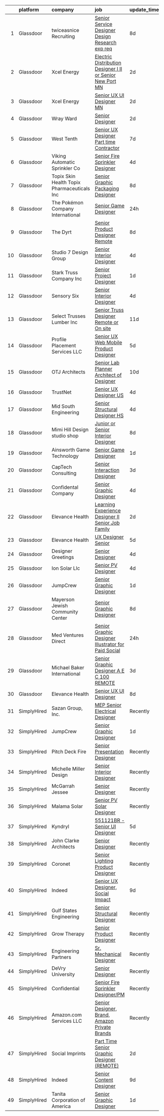

|    | platform    | company                                      | job                                                                                                                                                                                                                                                                                                                                                                                                                                                                                                                                                                                                                                                                                                                                                                                                                                                                                                                                                                                                                                                                                                                                                                                                                                                                                                    | update_time   | location              |
|---:|:------------|:---------------------------------------------|:-------------------------------------------------------------------------------------------------------------------------------------------------------------------------------------------------------------------------------------------------------------------------------------------------------------------------------------------------------------------------------------------------------------------------------------------------------------------------------------------------------------------------------------------------------------------------------------------------------------------------------------------------------------------------------------------------------------------------------------------------------------------------------------------------------------------------------------------------------------------------------------------------------------------------------------------------------------------------------------------------------------------------------------------------------------------------------------------------------------------------------------------------------------------------------------------------------------------------------------------------------------------------------------------------------|:--------------|:----------------------|
|  1 | Glassdoor   | twiceasnice Recruiting                       | [Senior Service Designer  Design Research exp req ](https://www.glassdoor.com/partner/jobListing.htm?pos=130&ao=1110586&s=58&guid=000001820af2bf55afe965964720d52f&src=GD_JOB_AD&t=SR&vt=w&ea=1&cs=1_9f612264&cb=1658041057732&jobListingId=1007993096743&cpc=34670CD602BE5E55&jrtk=3-0-1g85f5g1ckblt801-1g85f5g1ug2po800-f62953fa4d842000--6NYlbfkN0AIiLXtwtv0BDns9BiY4ItblantFozdL6jLmLxNvS8mvpg6Fqe3Yr-xSIwWveCjPvSXHZCClMyabefYk-ZllP3_mUYNcFJNCmRK4ZCYVOBO-qCX7nWRYahLVI2QMN3sxHMQsftuY66r4NJGe6Q6835tiX0Da1emqWt0B3-ISY9tw6IVCvyOqO6SPGgdIUAty_dJxWkMpVSK0_B0RPDbI0iF7IMdKr5VyLKca1Yebfc8NnLvLRZKARYZK7cypeHXBxrvXm_yDyq5QVFeZSJswh50TNwM4zG7Tnrslz12gjQTPZ9qeSiN_RhOg98P1L9-sErC0m8oHkX1Ceyq3xEKppTi0F1oHWRXvzjasEVqSfZ552K62449l_XldtdruebfITrp_arVuBVk28EhW9uC-RPTIm0zX9hPineoQWqbyGqf2gAznx1OTGD-15Iae-wTAfJGlpgT_PZCburdA10S0-pK3nXEwKEzYp0LTVqzmj7YJKd4ljOlxqK8YgY0bkYSaDu7c5Ei_PQgeCkOrknaEeKM6BWmrVsqTrN70Rc-eu83mVtGg-5s_TMA)                                                                                                                                                                                                                                                                                                                                                           | 8d            | New York State        |
|  2 | Glassdoor   | Xcel Energy                                  | [Electric Distribution Designer I  II  or Senior  New Port  MN](https://www.glassdoor.com/partner/jobListing.htm?pos=129&ao=1110586&s=58&guid=000001820af2bf55afe965964720d52f&src=GD_JOB_AD&t=SR&vt=w&cs=1_45c51ff5&cb=1658041057732&jobListingId=1008005982627&cpc=A156626C531925F6&jrtk=3-0-1g85f5g1ckblt801-1g85f5g1ug2po800-cdff510f01c7471f--6NYlbfkN0B-1D-e_ZYujhNkNlYyaLjJ6FcVQ233icvY0YU3o2VnplwYKKdLer6igUsC2PaWrJPMU-KaCTJbfZuAGrcTfZPHBYjC5Em-06XwfLWbcT8SDmcv8RWri9nm26WlkYYXDROL_aqCdi-BeRLZD_2NpRuWfdPUQ4PEhq8AoIT_z2Mn_aGVpk9PeUkjxUUpFvGcuurrct-6gBTx5F9IE3ADUNgSZG-TjpoB-L_9hvbZItdk8h1xJ4OwOamWGWJEiBSXjOjJktR9QhEDKfbDHfudv8_pS88EBNBPE4oaLmvdAtopv17ZkKGcqUZVKZTlYybmgqcpdC9TdTvU-gLKbdIpeyojF3bOJRWT9IDZOjWVGkir3iMD54ZhduASF8--WkbaUbOqb-FsFneK2WJovtgyapHY4FjDMow5U1nppXzqjUtm5P82XJMMjVIP9HhpEWw2DLGv5GC41ixZstd1brQs1DdOMRQC2n3SF79T-0KvQD_CWYs8d57KJwVq0wb07CyBtcLWO4ddwvT97fVPiQ1CuF96OvVt1Y54XnOK1YXHG_1auP44OySWzvN4AMDLbjxdbiSibNbRwJbT582AhjOYjsAJ4LgA5ysQbMpFf5rV6_rQ1Hdwq3l5OoLnHoKX1RYtuO_mRul_rsYb8lbfdcxv7-egcLFIHC7KKejUZGn2gQeZqq7jt7Wf0Pw1p7iMAXLSmfzQEPFaXhYW6A%3D%3D)                                                                                                                                                                                        | 2d            | Newport, MN           |
|  3 | Glassdoor   | Xcel Energy                                  | [Senior UX UI Designer   MN](https://www.glassdoor.com/partner/jobListing.htm?pos=123&ao=1110586&s=58&guid=000001820af2bf55afe965964720d52f&src=GD_JOB_AD&t=SR&vt=w&cs=1_f6949ea8&cb=1658041057731&jobListingId=1008005982649&cpc=18C664983486888D&jrtk=3-0-1g85f5g1ckblt801-1g85f5g1ug2po800-1134de02c7f2b120--6NYlbfkN0B-1D-e_ZYujhNkNlYyaLjJ6FcVQ233icvY0YU3o2VnplwYKKdLer6igUsC2PaWrJPMU-KaCTJbfajSvIW7YrHAZXqmE0ZHvfm-aORtEk3kYImnXYY0PGymR6_lSiS7bMsLoplLGIOngHDvoyjVsvefrvmYbzgFQ6dGAbuA7Zi4QBPNG1XcltQdD69hdBhKhcjU4E0dVmoiA4lrnSG7Rn51JDaQfpy90VaPSgpVQ45p1ZhVL5-LlCLzrvVDmMjq-G4F2sH0jr4AHCMSBBOnsyZjphfDq15gRq9GSzUyBPdNV4DmFStA5IhduHnCeV3vAkArLdNCch3PpZ_BJO28IdKMDvN-_yF3UKKD00T3FeWvnbDGldYD4URNlR2E1c0WQTFG-h2jq_LddKhWZSjO9cRbHfRO_pncvrR2zPSyGoq1u7P-zhbEHQFrwLrnNgw4OJaPkEma5H2X6ZgnwyhAyMEtKN3mSNUJKlUeOj7Taq0OuejaQUYYRHm70ta0JmAfWKATmQoTGyDfwB2xEdtKr1juhu75Fyf6Akn-ZK-G1M5drqP_PSr7moYW-rqg0uRkmRzn9LHcTuiFS22_2ryL7P1Mxi4sH_cIR5qeP77nVCQ_ew%3D%3D)                                                                                                                                                                                                                                                                                                                           | 2d            | Minneapolis, MN       |
|  4 | Glassdoor   | Wray Ward                                    | [Senior Designer](https://www.glassdoor.com/partner/jobListing.htm?pos=122&ao=1110586&s=58&guid=000001820af2bf55afe965964720d52f&src=GD_JOB_AD&t=SR&vt=w&ea=1&cs=1_67153dcd&cb=1658041057731&jobListingId=1008005532295&cpc=22ABB673398E21F3&jrtk=3-0-1g85f5g1ckblt801-1g85f5g1ug2po800-d200e82c741a93e5--6NYlbfkN0BBGG9LMNqL16EzDx9S3nKk4b6IwprgSJginr0DZD_oWwIUlrrUOnxWEv0B2E1rukcBhZYB3PbYs93gdlk6f6VnfWqBaXWoqi8nJJ1OJXwdzyCbEp0k-ptWqpEdiZG8W97q9hJLeSr0zpmTQJzqo5gp1HIFJsbQb26m7FMZySxOKK-9E9hiEL9TcYOySBgZlP1222I13M6Ttw5WhNThteRUXHhm8JGV26kqxEw8laH7-lSo99azLZkfoEoky47s_fYc9wGFMWhSwpcpZqf2fSoSC71e9fDExSUiEVsArbYkxSwOgtY6BRs_SqGO9vDmRbbW-OjnPDAX6McRSmTpTZ4kpEqBdLRNQBd9nO_JIQrHghvpoRJkn9GvlqXBmBorlLFBOWzN-ikZrdbcbNaq6MPJqGTpYg42jSVx6WLaSk3lTwNYUMRY6IWsBbbaeUdvPvcFmzaO1Lgtv_nDh-oSGB_HsIkotJYXdsT-2JEsOvEDGbob6JqJoURUtHR4aj7I0g7sPympXZ26ww%3D%3D)                                                                                                                                                                                                                                                                                                                                                                                                                                 | 2d            | Charlotte, NC         |
|  5 | Glassdoor   | West Tenth                                   | [Senior UX Designer  Part time Contractor ](https://www.glassdoor.com/partner/jobListing.htm?pos=117&ao=1110586&s=58&guid=000001820af2bf55afe965964720d52f&src=GD_JOB_AD&t=SR&vt=w&ea=1&cs=1_a6c48bc6&cb=1658041057731&jobListingId=1007994171980&cpc=25F7D4ABB6558D0F&jrtk=3-0-1g85f5g1ckblt801-1g85f5g1ug2po800-06c5996664b34557--6NYlbfkN0BaGdOOK624JFFhWibxYF5ZHJyu-TQMeOslDTyNeurccZp4QCt3th5gGoNGv6Hi88tg8HjMEtUQgpaF9Yf6QnMzasdUojNdApIZ0sULt1dQnF29vMajjrQL_7YctPSeF61EzqT59_tideUiN3-mXC8WL7WSgWs1vxDq8WZNDcMmF3_sZqlH2hXXRY_6IFlghMQhX_Yb8VDiNUdztTqM9mnaOI7oRorT8fgJySVzNv9iFe29WnILOWgGIyTJM13A0IjJoZzUhALMkgM1SDwJ4ZUhzeEt8exC7IMUk2IhHj3EZERqf1aJaqrjNfjFpR2IfjbOtKHLIEsViKjY6RvIrf-rT_r0MsDBRSLjD6Bn_-TECHkYpTY6VSy4VRVnmzEJWPulqxWnS339WdbBANG1Ue0HvbkU1ioAeA5y0OM6IInXU3HlS5-pLEk65cs3lDGWnA0D2-uZe99_xc1wYVK88m-fe_9QffN3umUb8k8F_zwdA57dqKFW0VDFp0wjPHSPvrLnRk6jCBu9_c1CA7lZa47Y-hX1IOV3CqA%3D)                                                                                                                                                                                                                                                                                                                                                                                     | 7d            | Remote                |
|  6 | Glassdoor   | Viking Automatic Sprinkler Co                | [Senior Fire Sprinkler Designer](https://www.glassdoor.com/partner/jobListing.htm?pos=101&ao=1110586&s=58&guid=000001820af2bf55afe965964720d52f&src=GD_JOB_AD&t=SR&vt=w&ea=1&cs=1_73c9ed9c&cb=1658041057728&jobListingId=1008000368074&cpc=D5D4CAC11044533B&jrtk=3-0-1g85f5g1ckblt801-1g85f5g1ug2po800-812350ff25d50876--6NYlbfkN0ATuzukLZvOA7Cxi5gGVTPK8s05ijijAIGQnHXs5Od0XxWzMwbemhMUNLdY8oVy7CX-VetouhWVf4eWjCGtTV7aAvxnjI3xYbUBopRLMBhBg-l3eEqmFrJsYdsETkOreIwMcwbEfyyrGBLpYy23FgV5WvHBVVMIL1hcMp-Yzcsa2HrAwo01wfNV5JXl_Z_u5ysZ3ovkDevTur90yGx5DrVsYpJ9Rzx9rEUkZu6Gv64btFJ-HS6TupnEeMzCobWm0aILI8JYZdEiKjytMars6ZpxgFyy7LfmpTYLqucwg5f5OqhETP9Ua1hO_2zDOPFNetTbsfIohohKSDH-1PUiU7cRU4ZBT2OL0_T8QszNJjX-RV4yM4ZPG35iBc4rHJhD1QE9_8fhR88jTk3nEvcOJN0tfdm0reFXquLAYGEyQCsoxnZp5ysSJvoGbqZZFRasQ7J5cncI3egjNLbnDWq5cObLQ__p-roafGWq3zjy4tekGS8r0aHznbEE5kNOII7sS-nTpN8tFy2iv7iWYhPjYZV2)                                                                                                                                                                                                                                                                                                                                                                                                              | 4d            | Portland, OR          |
|  7 | Glassdoor   | Topix Skin Health Topix Pharmaceuticals  Inc | [Senior Graphic   Packaging Designer](https://www.glassdoor.com/partner/jobListing.htm?pos=108&ao=1110586&s=58&guid=000001820af2bf55afe965964720d52f&src=GD_JOB_AD&t=SR&vt=w&ea=1&cs=1_bda2423b&cb=1658041057729&jobListingId=1007992858119&cpc=7B914D47B0B0E7B2&jrtk=3-0-1g85f5g1ckblt801-1g85f5g1ug2po800-93a058a578dcf29c--6NYlbfkN0DLxniXb9xd09bch3T7EymxCrgj1jiT2kSu__xrmi42oF6tRRjGLgy9OBwpElHq2Y-Zt8JA3OxYj2dWQWicH5yx9eHWtoaikXJZoPhjrbSGwup-kxrwpuOKkqMx0m3u22v7c1oYPsLVOU1Pon_wwj9jwRVvjbxV4i-AsGZLcr7beeXq-ZhM4HubRBcY7NSlcD37jRq7TyqyhLxolVd3PXttCMZ6fs3hXkMLeVUefGJ8oLOgAn41b12J46R1ViPPu6iuguNT4Wj3rq4VcPDaDDIOzgb2Cq6hiY9Y0LhnbjF5I1slUSHpc3TdfjqtQIfyqldaVmwSb5o0rhaA1_-W5iTeW67bXj74h3GXZ-MrUV8jqAwpcRNqP29TAi4uthYzf_huA1aBBybvUjKB3BzvS973MIs1isOCIQRFx8WMGnDdJD_gYUAmn7Kt7dE3Jo9upB19M-_HUoQBsNvDvxjtnWtIJ05uR634gZIXA3utM3-0r4Y_cAPtSIO9ulfQ4QI51dIpGB3AxV8Ye4bZyRb-TUS4)                                                                                                                                                                                                                                                                                                                                                                                                         | 8d            | Simi Valley, CA       |
|  8 | Glassdoor   | The Pokémon Company International            | [Senior Game Designer](https://www.glassdoor.com/partner/jobListing.htm?pos=116&ao=1110586&s=58&guid=000001820af2bf55afe965964720d52f&src=GD_JOB_AD&t=SR&vt=w&cs=1_2969385c&cb=1658041057730&jobListingId=1008009538876&cpc=7AD1D84939BBEEF3&jrtk=3-0-1g85f5g1ckblt801-1g85f5g1ug2po800-dba235408610368a--6NYlbfkN0CsgUO0V2fSZxJANSxJiftVXeq1wpG4BxYFHzXoW0hPJoGCSwY55pO8f2Q6LE6ghw9tS8FbaH0NVkzaOmuvhSKTkl7b9mZ-AwI1GBKHBmQ0U7qRHYlzsKM_2m79UY1rxs5sd57ptOVZY7spprAPpEBmxeeDqpJttMS8DTwUf_jjeqMOifXGodSaPoZOx_A_w8m-IwrAPvSrYNvg_h-x_NKHOMqkOk0cltE5WWai7ALoQtVHTAOesl4IRTNkfFiUmDPbn-4FhhwajRWMxeOdOlDyRilF7wMOxI-80m-MAlpq1x6h-3Jf-VuJ-eunxEVs3egFMEnEU8_qfJ0SiiUIIrgWmLh2AdZNQz_24-BgxkPIhnO9WNhox3jHfsfc2VvrK7OlpBd7Kuzmz7yJzJjzzQRh2p2UF_vq_SkXlYFE0AAMBHAnDf2NOgVBaSCQELm2w4d_0k092bAWbnTGVuh6NdVd6yYmdY6uBctNbmLeXaXea_jwbH3O0ComlipU9Z25YsWVShpjTCq4UFfi7VnHZMHTr7NxutZNbz5sKkrho78VgcEz6Z4v-ye29Sp0YbMwXubZwB2xAAB6Nyssn6AF3HPDTL2bMuyK27izxsVa2RNf_v39ESQA6bE0BF8-MTTcLbF3dh1SKG8WqrXkfpzuR8KdgfLPLc58LBVr4qmQa_SFWtUts-Z4-3wf-EUtVXfrYMRTfWPTOcqHhLlUFxPd6L8E8CxsGzqp8Jk7diFSx_LSNNmtQGHPDIUUpbfnWLSaoap3Nqr2bGjBXqiGzRWX7hqTkWJ2U0ri1jyyTobSvehRmQAP8Ud_h4K759rNv8BzMb3pzerZ1Kj3fxLRXJC7S3mOgQfAqxjGMkQxe5hBCT-QaY36coJf3TeXiTBWZte1jSZgJ4o6XSjhcM3oDsYeAJ3kgvNMmPXT8kIl-DWw1lQ7iw%3D%3D) | 24h           | Seattle, WA           |
|  9 | Glassdoor   | The Dyrt                                     | [Senior Product Designer  Remote ](https://www.glassdoor.com/partner/jobListing.htm?pos=106&ao=1110586&s=58&guid=000001820af2bf55afe965964720d52f&src=GD_JOB_AD&t=SR&vt=w&cs=1_d93d7fbf&cb=1658041057729&jobListingId=1007993801701&cpc=8A0D8B039440F4CD&jrtk=3-0-1g85f5g1ckblt801-1g85f5g1ug2po800-ff8db40d58b28bb0--6NYlbfkN0AFaGKiZr_kAHuZ3OrJZNHsT_4fdn-2K5hALt0VUNIML4GpwT2qT4mRuyNZ5SI8Za37YXflGnpTa52XuRjz7XO06ePHVyPwt-FjQMNsRvlvbM7LSkwoMIqUSyoyZoQVMfl3stPghp-zLEBGs2hBVKSMTVfT08Kq_UUJZk5Z2gPyInWhpixLaSzNiVMegXDO-EYY5TDTUJ4s24YTGxp2sE0ubxMmMQRMIfuSNshBhggHO0ht3BiSWpUpZiAdZ2OtbCZ43z1EpVaPlL14oLUoLfxJwG8GlC0NCFepA_oO5n6qUvatcjLtH1180XQXBBnbEHNACAiDcRAx3SqNzMNo3xVuf9-zpmky3ZgfNmQIo1QY6IY3A3pHXnrqUaddmotFd3iEzcXQ0dhLDmd09WrSlmsFZi7wnswPaVxaw4S71MQy24T0266pwku7M-vkFAdCftex9qjjgQdUUWEFaG7wrNBsyERtOy3XGZCZ7Ol2IrXHh9xkvq0VNMdbS6Twbb_DQ-HoiGNHpK_EQV9k_bRAhbGnRPacGjwhVcc%3D)                                                                                                                                                                                                                                                                                                                                                                                                   | 8d            | Remote                |
| 10 | Glassdoor   | Studio 7 Design Group                        | [Senior Interior Designer](https://www.glassdoor.com/partner/jobListing.htm?pos=110&ao=1110586&s=58&guid=000001820af2bf55afe965964720d52f&src=GD_JOB_AD&t=SR&vt=w&ea=1&cs=1_dc254f6e&cb=1658041057730&jobListingId=1008001139732&cpc=BFF9BE5BDD8EF644&jrtk=3-0-1g85f5g1ckblt801-1g85f5g1ug2po800-9defcfa6d19068d7--6NYlbfkN0Cp_WSJKd_Pz82imZmURPbhd3kYBsiZi4lpMLOH6vOlLCN-9PvZBA8RwNrwpeoM2vobvSKXV8ZJJydauEAEQBdsJBER2rwuo0RMlijdJrg4rV_Gto0_QofM41IUJzogG5VrrFrpBYTvnA_J30idtp9qpb8DSl8SahOywhuVmX31zDaUQEP2Zbnm95zg-K_miTYa5YBSZlk2orqxM6DztcBi4fxoW546hRZq5XAVdzA8sqpX51U2DbkkxyWP1dLy-CSxdKr9QuSbJQ_YsRW763U2un3LHPIDkE-pklsvaT1-LPciGAtbLnO2YV9fKTpMaAW4OwQyc_eh9dKg1ALlBv7KrOKPwKCNCLH3Y3LN5bk3nrmsaKmpJlo7EwthSUzaYvrPHX2-BpBpReR4aATnEOa37fRTwpbq7F4AMWHRlRc5AEI0MQebx-T2GQ7RUZrK7KP8MNa-5n3xB47pkYMsKqm4vaNw8rSfCiP6umU7BcajWfwL15FivXiav1XekpBuiqSh6dU-jF5IrA%3D%3D)                                                                                                                                                                                                                                                                                                                                                                                                                        | 4d            | Atlanta, GA           |
| 11 | Glassdoor   | Stark Truss Company  Inc                     | [Senior Project Designer](https://www.glassdoor.com/partner/jobListing.htm?pos=114&ao=1110586&s=58&guid=000001820af2bf55afe965964720d52f&src=GD_JOB_AD&t=SR&vt=w&ea=1&cs=1_4b5ae07e&cb=1658041057730&jobListingId=1008008562863&cpc=ABD31432EBADCA3A&jrtk=3-0-1g85f5g1ckblt801-1g85f5g1ug2po800-859baa188b59b13d--6NYlbfkN0BPysCdaCXAG6wTZJDWv1El0MfWck_5kEHN5flbAYEyVpJR07F9kQhb6MROOg6Ou8vudJejRre2B45zjFXGK4CwbONOaxdeLXrSkfcdlk0jR3y2RZ_b3_mqGYIAWDS4Pj9RC3MsaYQ0sPfjU_SdJHlT8zWui3hmo4UH7Wk80Ail-dJlYTYcbRBWfVEF4fPUCYdvZIfybpt1i6Shv1ou-_ls83k9CiEeVREDlOgWGO_KUtk-sg0tR59gbsjbb-m8WqwYT0PimFEXEFyw4fBysez0xG62x4LZKuKDIXgiIXP0tVCY5h1gM_95n6t1ErBn1UtXtbmk3GMrt8M48CkI5soZYNjfj-GFf2DsB03kwntnclljNashn9J2Y75mhsCMCjzDuJUBFpINgypsWoDQcf0iCRcnuW5-QACCP1gn2w_PBnwiXTJOk5Kyy36fAbQkqU-jmYLC9kSE-rd31qPDe2e0898nGpdVBONN9JK3rymhyUA5tYaMNN9i3y0D6vXK-K_k1EqjFNnccg%3D%3D)                                                                                                                                                                                                                                                                                                                                                                                                                         | 1d            | Remote                |
| 12 | Glassdoor   | Sensory Six                                  | [Senior Interior Designer](https://www.glassdoor.com/partner/jobListing.htm?pos=120&ao=1110586&s=58&guid=000001820af2bf55afe965964720d52f&src=GD_JOB_AD&t=SR&vt=w&ea=1&cs=1_89006cfb&cb=1658041057731&jobListingId=1008000633427&cpc=B05B6D422C45E27E&jrtk=3-0-1g85f5g1ckblt801-1g85f5g1ug2po800-db88385f56ecb2ac--6NYlbfkN0BKgzQyzTF1Q9mOsR1amaS-juVGLjHt5Cdom-gEF9y-xXA6Fo_jfAgLMG545ctvxS-JRTxVLbi0Tb98LDQhEJDCaZC606LMcL0X_bWJL8iv1Eiet1WtG7zZ2jNEQhuWsZAY6oS943QDpnDnvcG4e8MQrzIaOEMuwwMwUDhSjJloLjX14MhKfX7JD6RW6LzU_7x23EIst-HQVAVjLdU7AMiMAOxWqadW6sNXxHBOIGEMDR3ZYZnUi0kaJLeMvvCdEa5Pd5G-uL5xaUXU9OBFC5xpYIs4UuWifPz50HA66xz7XZ52X3USAChPwf0Yy5EbLo99N577Wl0JN5YmkLTgNiXrmaGlspQbrjUwC8gCAsLo-igR03l34HX0fEh0wICoHgE51Sq7ly0JtQ7QUt4XB0cjJuYLGAh_A1gEbhSIAt48s4pwoUIqx1a_2VhDheQt73bLlHoTbxVpiMj8aKoIAEP3bSBVx-mGiyPROL2kd_0TsoiIRG6HPxiFh1Jbc2QAHwaVgwuxdVUcGQ%3D%3D)                                                                                                                                                                                                                                                                                                                                                                                                                        | 4d            | Remote                |
| 13 | Glassdoor   | Select Trusses   Lumber  Inc                 | [Senior Truss Designer  Remote or On site ](https://www.glassdoor.com/partner/jobListing.htm?pos=109&ao=1110586&s=58&guid=000001820af2bf55afe965964720d52f&src=GD_JOB_AD&t=SR&vt=w&ea=1&cs=1_4e1115bd&cb=1658041057730&jobListingId=1007985094816&cpc=F7BF06EBECC7ADF5&jrtk=3-0-1g85f5g1ckblt801-1g85f5g1ug2po800-a5c3f8b0e7056b79--6NYlbfkN0DXVxe0bUwbFl3PDGGse7aMqrdPpcpWmtAPPvmRnbASpa8qtBnPCZduvpHASFIRz6PG7XyAEs38rRhd6nNVDxLz6c-PUnm2qLi20tZJu1mLw7s2UJwfPgWWudFFr8hUOSG2_SDGm-JGy4FWAcukcjFwDFNjTRvNeNfQDAaae6SEdIzt7eRxaMot3UqmqbWIq1KC37L--Hf4_dZszUczx4Cz0ChSGPzLLMgU0sTvfaRHnGjjd_udacaAOt6Jj0D3wI16M8JfQ-Ml6Ip7wsv-hnDJf3P59kO_hN7CPAzo4uB3dePDwkKERBXSQKdv2v72E7kIbvzUmzOrxldqm88h5U50NswZQujg80M1zhwIU812ucqSxex-9fmlMaghXrEqUZtYgWt43LKYtAb77IaY4PTK1ckG1_uoxLkRBRhGyUZE1WUUd0dnwGUJHmhYCk_9Ni-dYef3xS7nsWSxq3hH2T1_16NyqthIz2PiQb2oTBWNGaPFvyBjhyBbvvxVKJd1QKEVN7ZB5cbciUtMeykgfza8)                                                                                                                                                                                                                                                                                                                                                                                                   | 11d           | Wisconsin             |
| 14 | Glassdoor   | Profile Placement Services  LLC              | [Senior UX Web   Mobile Product Designer](https://www.glassdoor.com/partner/jobListing.htm?pos=121&ao=1110586&s=58&guid=000001820af2bf55afe965964720d52f&src=GD_JOB_AD&t=SR&vt=w&cs=1_8dd21229&cb=1658041057731&jobListingId=1007998525023&cpc=06435BDB05479ADF&jrtk=3-0-1g85f5g1ckblt801-1g85f5g1ug2po800-d07c4b78ed985d16--6NYlbfkN0AB9QmTA0CCjNV0D_cA_rQfbQIKI-slyn3CIlmX3zDlni9oebO9kkdnl1JNTpUb0OX5pLcOJ_ESxjOsSmosKKmThijwElMA_eV82ri3UXt7aoO1aPWM6Infhg3hlruUBvXmKpMuf530W0yzYp6XbAYqb_IgL2NvHFVU_0N2K8k1UuD7696eLyKlU8-bawim0_sY0M_oSVnuhgFrJPgQ2VT5mCwDkRKIN7J1W-vIgRAJNy2vBEcaKHZSMKFyTGRpd6H7kWj5GabfGryxH4RCfdBwxVcTkpaP1Ilx0fzsnsJthoRXGh3vKEfoYfIWZFDo4h2sSWAkW41OyX2_8hNs_YSIEevcsf1K6sXmZq3S7S5kIM5YF3qD9Yur476-tb9V0rRgc1LjFQEeiOCcXR10YDfQSx1EWbhlTuEjKVQ9P45Nnlk6wIH4lToVb1YGD6ix-vwxSUEwGnho7CgElrYVQriBLgidQfwMKcyjCxpsfO-XMDrpnOtPXWnuJtvnLINZ2DBdN0s7KZ8h2iqd5bdNtQa1d35FeI52Th-3a52JGR8OE8dn5ctstCS1)                                                                                                                                                                                                                                                                                                                                                                          | 5d            | Portland, OR          |
| 15 | Glassdoor   | OTJ Architects                               | [Senior Lab Planner  Architect of Designer ](https://www.glassdoor.com/partner/jobListing.htm?pos=111&ao=1110586&s=58&guid=000001820af2bf55afe965964720d52f&src=GD_JOB_AD&t=SR&vt=w&ea=1&cs=1_59c94cfb&cb=1658041057730&jobListingId=1007987224222&cpc=72B33A28935558B9&jrtk=3-0-1g85f5g1ckblt801-1g85f5g1ug2po800-f1c69911b81cb202--6NYlbfkN0CmZg4QSKlnAlBtvZLeWruftUSSM9GefCzQSlLn2TA7MEL_GYA6XEgAnj2xTUD6teWpNb73O3xxMiPafbgo3kscxrLDSuvW0bFVg9IFcWIdn_8yDOQ14PdtENa41yVGFEsm7SE9CZm44wvi8-cxXaLuAkKWTsTBvDYczObJsi4jE4cp-ayrEvD4UPUSoZa8gzT0fPma6YyQ_6-C9OHuusZ0mr-QxXz3gUhT9iopsKBQZRbfos2FJwPFiS2A-cv-6RI-UiwsMrbOQy5mITDXdxtHAxjeVCmYwS6BKaivPhN5NDBGH27y2I7cvOakrbt_gtvYP6xgJiKBdnvPihs43d3Agq3oQ1DpOe76RlA3Ho1mR06Jutt_vDv7fhdqp5wiepVMwD-geoPGTsZwehxI0FPdmBG1uBObmTNP3X4gIGtbD9cIm5rSEaKD3Yq4e3jEyWiFIRO690NeWeebyC7-E0a4fJk5FxBjMIIlHxV2gR8v4gNKzwF9AOxhUv4jho4ZQxMQo6Ufh8xEA0IYE2_BLnyI1QmrOKv7k04%3D)                                                                                                                                                                                                                                                                                                                                                                                    | 10d           | Remote                |
| 16 | Glassdoor   | TrustNet                                     | [Senior UX Designer   US](https://www.glassdoor.com/partner/jobListing.htm?pos=126&ao=1110586&s=58&guid=000001820af2bf55afe965964720d52f&src=GD_JOB_AD&t=SR&vt=w&ea=1&cs=1_fea8698a&cb=1658041057732&jobListingId=1008000270593&cpc=853DEF62E69EE75B&jrtk=3-0-1g85f5g1ckblt801-1g85f5g1ug2po800-aec871e4ae6db454--6NYlbfkN0Dlg1DzlfmowCyyD9CJhJNisJ6pc1xd3Z-UyHYAKoV_qo0nY6-9vG0jVdm5TdNPgObR8mcilsF3daSmmJ-2fr1OUJ19GjITI1S13TnUzrxDRQkzfiwvvYWASNWlymt4i_UPOBc8xGIHosZKTTNs4P0dAABqN0OGHj-6gyqrMlrwcWtWba5i4gNcEn2TV3bx8J0Psi8I0bpPUsKjgtntWYZBuvtjS9nj6fh0glA2ebwd4xDTcbCJs55EVYf6xxhIT2UWR1ugkZItbq0CUUUXWXfutY3YSIcgkkOrVw5jsdH2I_1IJS_hzMrGWZTP06HpMvtH0cmCcIbCtMtBL0e0u1wt6g2pk7-66LBWBE5aXhOrRxd5QvtgpY84HeOv2XGDS1BLzA1OGi4H2WT6p0cSEyoCztl5GzJxW-q9Ih3HnnJNMkXqutBO0Zv2HepTShjTjZxFb7DcqNYoyv4-ZK56IRUYWQvqsRswk0M8DAcsYI70jUJJXdXvHPXIttOBcKJWMreSWMCi56pdwQ%3D%3D)                                                                                                                                                                                                                                                                                                                                                                                                                         | 4d            | Remote                |
| 17 | Glassdoor   | Mid South Engineering                        | [Senior Structural Designer HS](https://www.glassdoor.com/partner/jobListing.htm?pos=107&ao=1110586&s=58&guid=000001820af2bf55afe965964720d52f&src=GD_JOB_AD&t=SR&vt=w&ea=1&cs=1_1b2ed441&cb=1658041057729&jobListingId=1008000422545&cpc=52707B81699D15F2&jrtk=3-0-1g85f5g1ckblt801-1g85f5g1ug2po800-f6774910acbf8d95--6NYlbfkN0Aci3iIfOcAVcSLedF7mTSdEfHv0z7BjQwPVFzG00k1SGpwQnpSwPgQ4k15FYu3h88OjBMDmgUlaoAhxuSfMg5uym3LsgRrbgvyn5zhjbY3Ksohf9KEPk8xFrZl7mP_Xm9fEWUnyBDLnjfmMsRwTX0sQSdv3-BP-lJE4tmcQmUW44dqdMi0xKzQRRFWe9LzX7Ue8pr33rrORhdskb_GX169bobtZLOWmywwdcLT0E3IT6GWF5Gc_8it2liz-tAfvBEl1qCc6ZIJlMDs3vXiCmZ-EnngpQGeT0VFmqES1L_vagvRbHJZSoTo4sP_4OFtNRCPW2KPKGXgjJiWqv9ZVVjn9yogSEn2LcJ9NsvCGZdvyYhB3o5Xu14V1B8KuOCK3rMawJBEmvgzPxGadg8jndJo7K9h5yyv2cUz1RF7XTkRsXcknQORirdh42fV0Cl6_beLBVMzml9Cjac33zT6ukZAhZkSLspRhFYIb75pB1Ex_cVUA28NuirEYRwVSENWtPmBqYgwp6E0mSezswjPbg2Y)                                                                                                                                                                                                                                                                                                                                                                                                               | 4d            | Hot Springs, AR       |
| 18 | Glassdoor   | Mimi   Hill Design studio   shop             | [Junior or Senior Interior Designer](https://www.glassdoor.com/partner/jobListing.htm?pos=103&ao=1110586&s=58&guid=000001820af2bf55afe965964720d52f&src=GD_JOB_AD&t=SR&vt=w&ea=1&cs=1_376c19bd&cb=1658041057728&jobListingId=1007992917353&cpc=23D1D7905F5E0EF7&jrtk=3-0-1g85f5g1ckblt801-1g85f5g1ug2po800-dc48009d15c75b81--6NYlbfkN0CHpSnjIPxMtekS58WZl5Olhjo2iWL5RjE_Boe0ccr3Fsq_ZiJFoxf9OKk3E1n3dxEL7B93y3MW4bjpoFsiNrq8a5KZMqMxFKA8oHdiMbXEN2KIXyuEMDh-U18PovctxrdxePan-6UPsIPgi1sxm5p9RMx89iNmAPhYlHeJ9gs4zvF6AoOvIVscvng3A4iS0rL_sDy8KAxpMtrLCAXJNaGNBwjmdJJ6Ywu2wodiVUl7PMQqjIojPGrZE6Jt03DWfcVs8QBl9cDSfCXBs5NemP_7Hx5loRO8oa08OShYrR2hLgwqDwM99gGa_I4R9NrTf6UDjaTHcnbu1obpSK21J6862sVksU9vWZsyC4CDNfYHILyOUWxo91Dru1eJGWkJyMuVf9UE8lNwiLf1DOU03GW3-QUssJQv9L0DXkq5y26G_Oe8ccMTcR2HEyUJrlCx-6ZoPaMdJvYl1DxvgR55Di2fCmDiN8aivjRPuRZRP4uGmpqItu4_mfT6AZG4zGhlP3ROM7V_TCk9laPG-hwST19b)                                                                                                                                                                                                                                                                                                                                                                                                          | 8d            | Westfield, NJ         |
| 19 | Glassdoor   | Ainsworth Game Technology                    | [Senior Game Designer](https://www.glassdoor.com/partner/jobListing.htm?pos=104&ao=1110586&s=58&guid=000001820af2bf55afe965964720d52f&src=GD_JOB_AD&t=SR&vt=w&ea=1&cs=1_08457124&cb=1658041057729&jobListingId=1008008186920&cpc=A7B4A44948C4CC92&jrtk=3-0-1g85f5g1ckblt801-1g85f5g1ug2po800-49ed91bf15da97ab--6NYlbfkN0AhTaXticpO8D1EV9nGWUa2G9Nr_0uERllJkF2KKfHsNMFYg--v0VBaL1J49XwRHzhWxtHPggsDWRS4pC4mfqAI06Ko3I6fGYW4samPSzxspkxUUZhJsv4PUIk3C8kvQ7odka6DJFxqwD7yccd6VKV6aXDVduamTk5lZc8BSRBfuFs5Bw11iyGVRLIUXZHkTdXLDcuURtW5kz1oF8UepXDctd-RA3PanTANCWfl-GlLWSCJc-XxxKaLJmusXD5gwKPGTLwqF4e1QazI5h2Z0mAHKA0NietMRbnNFDhAZ8X5_fuscLKZHgGRZ4NWrq6znVjKy2oj_Fu10aOLS1DQFvh1aXn8krS2IYd-IhE9cRsN66j9APhniIj9S5tWYBKUJqUfnDoMl-EYv7VlMZJH5F4ZsmuPK6Z6BYCrCOHbjTi5iZVscpyIMr2JtAjwSS6Zpbie-DFTSP9xuuaFPCUA6VQjtWerFECQvTD31ZVaRCg2V_tM7KTaTlzUjG7SU5AMEY-A39VKHG7oBQ%3D%3D)                                                                                                                                                                                                                                                                                                                                                                                                                            | 1d            | Las Vegas, NV         |
| 20 | Glassdoor   | CapTech Consulting                           | [Senior Interaction Designer](https://www.glassdoor.com/partner/jobListing.htm?pos=119&ao=1110586&s=58&guid=000001820af2bf55afe965964720d52f&src=GD_JOB_AD&t=SR&vt=w&cs=1_2035baa2&cb=1658041057730&jobListingId=1008003194207&cpc=43E37B7B5399EAEF&jrtk=3-0-1g85f5g1ckblt801-1g85f5g1ug2po800-2aa0fa795b762aa8--6NYlbfkN0C-mR1ZtwhmWgbpAGYrGeuq4xPR2KOBpZfnBAZtYXWyR9WrJtQ8LEQuV4O4yp_28rpEmMBbIuIqBvpC4_pM4fgCwO8bbmqhkH7-cxJhJWZwVh660fgyBS1TggHrKasmYic5F0SwmOd-kCJ_v_coqX_hA6iTBZPW7MItlXa_-GHQ0vzjVlQFSJjqte_GxBMOr5B1tjy2xRsCGvfh7qZALjonQBWmldxxXuShiVLjxOnVZGIFRKrpyNW3trhUecgXgXw129P6Sqis7LQsaCxN0GpWl3VT4pis-393jKuxr5sNH4yWYxket180bIFGV7SRxOyz9SA1_OJs9K_OYPWYYgQyhri1KukKI8w1BoUMsHoeYV5GBz48LHMJtghdSU3zALAhDlaohUGm6mMQltWIjQ7QmsGcLtPiTd2OL5CdwDwG4t6-TTTX8kc3XSqGcKXryI7GUtc2jbrt8c35rrs4TERq4c6hdwpJEd22saD_9gzJda3uO0TmiCtodfdjXKWZTqPwyJlSDfLhD9gD2YICdol5P8jWLRKZFzMC5yJfkHRpnu6Xu7JGf31YFdZ1mGkc2oRLt4tFQcebo4enV6-1sW08)                                                                                                                                                                                                                                                                                                                                                      | 3d            | Atlanta, GA           |
| 21 | Glassdoor   | Confidental Company                          | [Senior Graphic Designer](https://www.glassdoor.com/partner/jobListing.htm?pos=125&ao=1110586&s=58&guid=000001820af2bf55afe965964720d52f&src=GD_JOB_AD&t=SR&vt=w&ea=1&cs=1_7895bbd4&cb=1658041057732&jobListingId=1008000793840&cpc=AC285F3A3ECA6BB0&jrtk=3-0-1g85f5g1ckblt801-1g85f5g1ug2po800-5c8074d18fc80dbd--6NYlbfkN0BpzO0ef0Di2wGwnS1eG2y7qg13hYMrHDfMljMGy5QWEq-Sq4xUP5Zw0D8xIKolPVPA-yDyouXj19j-f9J-ajDxRLn5dAm7fz9HYFMXOhXuOdXDwLmDD31AcZVzgCkXo3rJQsH1ykvstI1bGEOGLHDTLRbieGoMMHrSTJIRycTFsu2mgv3Miybc60ywkMbA3FLiuYuok_rEVLgndVRNHRFSMPvKdkKH-RJk20GImsioHizW_vCGqlj4ivcePIaKTeUek9WwuYqshX6fJg4glcCG_Vm7GYXTwBwV9HOHnBO0wXWcEFngdGFGcZMSZj9lk3tPdEnaZo9s00yD-ujRZ1X9RIUTqg-3OXBJfynz10D7WOIdiTFXu60o-6jJZOKzcm00Jx_I3GdmSw5lwTCpYG0rLDV7QlmqC_TzaVopt1ANzLl1Zd2KOUAvvc4TfI0opfMfzCVfCxTs29oRNadKUwQQdYSQJJkjOUHh8o39Fd9P_742uRuJ6SkcqTR27G-m3_4%3D)                                                                                                                                                                                                                                                                                                                                                                                                                                       | 4d            | United States         |
| 22 | Glassdoor   | Elevance Health                              | [Learning Experience Designer II Senior   Job Family](https://www.glassdoor.com/partner/jobListing.htm?pos=105&ao=1110586&s=58&guid=000001820af2bf55afe965964720d52f&src=GD_JOB_AD&t=SR&vt=w&cs=1_c6a66e62&cb=1658041057728&jobListingId=1008006545446&cpc=3ED39C38694E75F9&jrtk=3-0-1g85f5g1ckblt801-1g85f5g1ug2po800-624d347a42dca509--6NYlbfkN0CYKz7WkjjIBo9g-UNpfbe8NgwuZiYfRxOZtqzhKycvsr-HPamK8IBf-45o1a9RExpx3D9Xkr5UH2WEVGxBuKlxqaxFOq0eMzbOJmP1QWfMzJj4M4hT3qF4hexi0PZFh8KO6rICPEe6-60YGkUzJe1-4XHz8caPwzf3AjfOZp5z5GAyeXfqy35ahsM6txxvJAT9GmDwBUsbSsQdUh_aYsjtfsPKBtTcBcc_IlT_f9MamRcCUdlvdWT00Ifho_B_qRjbQepDfokZu9BBfUfwBuGVv5MGXtAgQ3bXskp21bbugjvRbQxbQPklv9cPBF0k-K1lxeUp-jlAccwiXZO5qt6kKs6v_B8m-wpPjTMZWfv5iNpBWhPDUdgQXcLsbLRvmATlf2RRArD71-_6o-oftZY6IFt-8z4HGoVclntpZHJaGRa3Q6aov5pbty1aCo889A_T3T64E2X1X3tLNM2JlssK2tHhpnTgetA7oANortAV93bdgi5i3Pq22jlCiGjeY2ntjkNlwaQRd8oIUUTPIn4rwTBxk15HCnEDJamxffdj174hdcOAxikl)                                                                                                                                                                                                                                                                                                                                                              | 2d            | Indiana, PA           |
| 23 | Glassdoor   | Elevance Health                              | [UX Designer Senior](https://www.glassdoor.com/partner/jobListing.htm?pos=118&ao=1110586&s=58&guid=000001820af2bf55afe965964720d52f&src=GD_JOB_AD&t=SR&vt=w&cs=1_b5f02c4d&cb=1658041057730&jobListingId=1007998533473&cpc=A53B21AC920EFB1C&jrtk=3-0-1g85f5g1ckblt801-1g85f5g1ug2po800-61f03eca97777d8a--6NYlbfkN0CYKz7WkjjIBo9g-UNpfbe8NgwuZiYfRxOZtqzhKycvsnrZnKOIpRtUX-cniiShYZxTXZ_nYgUJAhvLcUjITCQmo1BV8H-zOhSZoqrQi4H8kBnIiWJh_YcMbWDa2zWj6ULna0vGXFRlK-P_M2CanLhqHYhAAkrQLPSuFgS9VyLaUks5xy49FyrSBvovALJC7DDF1_qrzcJT1hRaxlgQxAvu42zj5FAT5gxvhBjI28wd8G-8A7MOVhBEnVq19_KEX89pyvsSOu8W--lwWxzRp4EtH0rUX8GzidElRlZu7Zzk5N9qbdSEG4b6keX3F444nL1FiAzwHvMTBjziUTpjqL7zYibS17iX6cDuPYZv9TJT1-nQgOHGRi1jkHEaD9z2xmBiHNeYbWzC9hRe2_oGjUAz1Q3jhxTNV1R6Di2WA1ORcQEXFW047mK3TpJrHwASa83bCqo4O1KtJ8J3eBdkfNlUDbtel7Hkdp6IkGg_3rufm143vaWmP51M_SvBHvjCZ6ZlQHCzr4EM6PWM7DO_LfeeY_JfjazRILU0Y_sKEbdezw%3D%3D)                                                                                                                                                                                                                                                                                                                                                                                                   | 5d            | Chicago, IL           |
| 24 | Glassdoor   | Designer Greetings                           | [Senior Designer](https://www.glassdoor.com/partner/jobListing.htm?pos=102&ao=1110586&s=58&guid=000001820af2bf55afe965964720d52f&src=GD_JOB_AD&t=SR&vt=w&ea=1&cs=1_c1674a38&cb=1658041057728&jobListingId=1008000378984&cpc=42732659D6A4AF75&jrtk=3-0-1g85f5g1ckblt801-1g85f5g1ug2po800-44e063d6fe9abc02--6NYlbfkN0C_Nf1-woRenx9yX2yF95TmN6m2YM5GuuwBPPzfnrRPVeX9OOXTAdHIrLZgtw3pMT28bk5TiEI_MAYYduyFPgalmo8quZxkxyqOW4DtldcysR3fLHw_X1x6gIKXEksxQDQn5eVFmkiEanAu7VdIgdEPECndoVJDE1VLFVga_jJBmDLN-pSEGIDiGKkk1FiZsuB4NADhNz5z3fq6Q83GA3sNA_E4hiFb4dRNrNFT1PUyh_qv_He_xkZEfGwawGlJxx4M0rpUFdMsfrV7lnJc550mvwERtOVzlKkUoD9HNXuuRjFQ82ay5v8c2inKTY3yqp_jRj1Dxah8lzCwxIxfgFANtqRsG_YqW3vfC5U0ejbi4nq9km6RTpKpiEdl25riWNugVafrZrz3vytcWKD9tqiJ6SGpjVkh9jUS4RkGQiTf7v12cW_C9RsnYkRc6GQE1-bXBAVW5TEMQRDTEzLCwKRIHnPafVSAj-iq8v48dKwg3_LNarlBzbGA-oVxuYD5ImtzorYit8MvWw%3D%3D)                                                                                                                                                                                                                                                                                                                                                                                                                                 | 4d            | Edison, NJ            |
| 25 | Glassdoor   | Ion Solar Llc                                | [Senior PV Designer](https://www.glassdoor.com/partner/jobListing.htm?pos=115&ao=1110586&s=58&guid=000001820af2bf55afe965964720d52f&src=GD_JOB_AD&t=SR&vt=w&ea=1&cs=1_86e3af9b&cb=1658041057730&jobListingId=1008000939027&cpc=AED165184C5D3F86&jrtk=3-0-1g85f5g1ckblt801-1g85f5g1ug2po800-b49a8da9e9255e0f--6NYlbfkN0AltJ253pYd7wDA5Y2c0vzit8wethq8AtlNTe4srNQsaMSwm83gZ-0Y3qYuMOX-bs7Vg2VKM-BssfMYnV7gV5HT6iiFyjdQ8aC4uzbaPZe6H9Sajmt9NZQe2_-C6aVp0-ZxNR_1Fm7WslKMkLKWe-0iFmM3xRXpXV-U_JoK1jrBEFpeerHnwe11JdjMyRcP8ExuC2wRytf44GlO5Bis2v6n3GAc_Nxmwk4ZvD4oQk5RHY1AJKJp4RZanSwDv76xdedRk29IFpUMyYBv_71pzIoBWkJI_ee5YotW99GyQcx1332v2TJSXm9kD35-p_6R547aJAbfTCWCjcy0uLYxwRBp79jkKoIpdQpwgeTQEj22NggZehkLQSE6EBC8e0G0D2Vz4a_kHBcKdLumUrtm_bhq22YtQcIFUursW0rfxf9_PP58VvxUnKxV_Qine72DQVUTD3vHtcJ-Z6Hc9TCM1LHKA1SKhorpuuXHi7DOw4GBlgF2o70hO16hxUW485YICyeBLIHfPkutuhL3GPyTeW1snqCMdapODW_8QBGbBiv4F42Kdl_OjXticoz_9M33SvHeYjkIAaQmAcSUKaZjGBG2ZrB4yBsTRTB-dgeBH3EB4N2DwzlSxkC1Q9ZnalK1tm91dODD1zBSKf5US86nkyP8C9BVm-IW7tU%3D)                                                                                                                                                                                                                                                                            | 4d            | Provo, UT             |
| 26 | Glassdoor   | JumpCrew                                     | [Senior Graphic Designer](https://www.glassdoor.com/partner/jobListing.htm?pos=127&ao=1110586&s=58&guid=000001820af2bf55afe965964720d52f&src=GD_JOB_AD&t=SR&vt=w&ea=1&cs=1_2b647ec8&cb=1658041057732&jobListingId=1008008317154&cpc=1160948BCBA38B5B&jrtk=3-0-1g85f5g1ckblt801-1g85f5g1ug2po800-1369f186afa13f98--6NYlbfkN0AQtx_ZbcKvKqW3YDHuJZyd_TORPk0qHYfTxZ480zqO2yCG0QXnuj0ksl9BINylwVVHsbgzLrYfe6PFvUbj7cfeeMasq1kWN3vTKnK16hDqFUa3vSQvPUJuZj8PuDN24IvRSwMhwCmZNtaPd_JRhlX7cQ66yCvd2Bfa6Crwxi945juxhcMAGuaMWTvZpFSB5Ta3PxyawSDqV4UsGjbyIM8breRpwKSzWdyB3RNtwNgWQ5p69jo6bcykRbYofM5FOhWbtHaf1W0BV7JTdRJch7WrL3nTIFcZWb8HbFVP8SvCPetWvewNVNaYMHtudctT7JDaAuW3pJjh6eoFYN4YK9ijBgn9V2qrZBzoyIip9XS338gyFSxUu1cISxQxKMRafVTPdDhSJU1xDJ0ytVLfho6lhjxQmFl795SIDk1qG18-KeV8pySQORwQYsx3uFZncuUF4AzbC6e3riUuF3yv1r4yYeW86pMOM_P4uPEaYxGyvQnXmyM0O4yrdiwtOAwasto%3D)                                                                                                                                                                                                                                                                                                                                                                                                                                       | 1d            | Nashville, TN         |
| 27 | Glassdoor   | Mayerson Jewish Community Center             | [Senior Graphic Designer](https://www.glassdoor.com/partner/jobListing.htm?pos=124&ao=1110586&s=58&guid=000001820af2bf55afe965964720d52f&src=GD_JOB_AD&t=SR&vt=w&ea=1&cs=1_7ebbb198&cb=1658041057732&jobListingId=1007992919183&cpc=AECEB822CA110EBC&jrtk=3-0-1g85f5g1ckblt801-1g85f5g1ug2po800-fe1b76a411f7e3f8--6NYlbfkN0BUpRorqsI3t8DqMdVXepzKvt7xEnvX2J0kZIReS53NFj08RRueoQbZeR8bRfpSO5Ys-_SNAXHFmTwngp6BZlPDGH9yLoIB5wjkpIzBhF3dr0nx1QzIXOI1rdNj3DOe5vOdpKEKlHkSRc-hvjJuNOYg8-rTEkWTRLMllu0VwXl83I05SykbpPhHML472N-mqe8eHJP0xIuIHP4H0w10u8NQJyuhf069O07jw1wkYbAuELKzYEAlaZmLnPiSxqMvAGbQelL5shk43IGZmDdSiKCZMMX6-vhJX91daa7l10W9HToU4Aa5l-JdS_I5TbJHFPe0J18ZqhiC7GOfMfioUvvLteJWVIomUl0IDszjPnXxhgHD_mHBT8OsW2S1Zb0PS8gNzoTLMhU-iE5iBeeB0CXMBRsmX1pefbYyxsB7OWK6r6FhUrQN8SBgm2cgUb3Qhehvdq23MWp1OjR-k-sOli8akJDr24FB8-ZjRIIwUNMvicA56BYZhazu7wKDPCCERV-g_d_3kfbg_Q%3D%3D)                                                                                                                                                                                                                                                                                                                                                                                                                         | 8d            | Cincinnati, OH        |
| 28 | Glassdoor   | Med Ventures Direct                          | [Senior Graphic Designer Illustrator for Paid Social](https://www.glassdoor.com/partner/jobListing.htm?pos=128&ao=1110586&s=58&guid=000001820af2bf55afe965964720d52f&src=GD_JOB_AD&t=SR&vt=w&ea=1&cs=1_d7615153&cb=1658041057732&jobListingId=1008009785340&cpc=632C08DE5A4EA969&jrtk=3-0-1g85f5g1ckblt801-1g85f5g1ug2po800-456b33c200c00013--6NYlbfkN0D8ZoknXJXAqP9kb4LesIFa293--zwnhqz-oO5zQftadLlGPuDnk3Sz5TzL8xvt8kNOampLTf9HwLkOfdfVIOkXDhMuW7FC6GLyw1T466z8HH3dHKcch5-eVsKYRNeXIQHz2kD7i3RK9tQPvHT0xEeqenZAkSKQJuxZiugeCy2naUBx-njIKkUiO5Q5EvBIl14MDbT0jl964KZ_TFMgYQfnUFwiQtwlCGvbC9oj99luCUGoTLKntCyv5vVj7ifULHQU0SOBt1DP0cDNoUnCfJk4nF4l0aMGv1HTunFCvOjhedfzcduUcuMnPlyxlXzO72b12CdPWxGX-S6GrJ2lGpO-_kVdzHSaC4JXwq6F2oOjb6s4x6Gc68tP1i9IG50KtdRJRHodmkq6e4b74kKqguFLLLfca6aGXHlSgJNgzT1LFrOph9Z9zOgC5aCuIZQBupQ80OmhQPBNFXLPcjbEdhnMZcMfr65O92BEB-YP89gVrrwDIgH5MBY7WkleXNXLhZo%3D)                                                                                                                                                                                                                                                                                                                                                                                                           | 24h           | Delray Beach, FL      |
| 29 | Glassdoor   | Michael Baker International                  | [Senior Graphic Designer   A E C   100  REMOTE](https://www.glassdoor.com/partner/jobListing.htm?pos=113&ao=1110586&s=58&guid=000001820af2bf55afe965964720d52f&src=GD_JOB_AD&t=SR&vt=w&cs=1_31f726d3&cb=1658041057729&jobListingId=1008003647290&cpc=149B3D5996025BBA&jrtk=3-0-1g85f5g1ckblt801-1g85f5g1ug2po800-fe1c8db2364e4908--6NYlbfkN0Bw6-PCJRpRXGAWvRKjRGO12LLkIPLF8Mel29qcmNmjc051Zg1Fu4MVlztxQQQgvSO0mu882ydATROMRq3nK6p594UDNxCN2h3MVWR62BZ1eKVqsk8te5xY6a_fqJprPSnWNCe80mmwmlxLAE5fLxpkG5L1f4qFXUWS4f86M4Q0pla-1jkuU2j-Johhqq3-Qi8rKgWv6Shpn-92t_YL-cUy6MXpQ43HlRWt6FSqitDcWlI24_CPuDGoLXVSFWxdpTZ-KjLbxKo-UyR1fq2IlqAOWhjUMYBuOSDbWcKIOU5IyvVHm9ifM28gVbZUqe6h9P-qHTJ3Tshf5TfqM0Z3p6yObBTbw-QIYri-VAGvziMgXSTC9XY5SHZnHuDCeAIVhYRSR_AFOabDw0i5ZNGUiyOYK25uJdy7gOUAUvPVGCg2y2a2VBU_8mqEexW-LjxeItgjIqLF1gG4vRoh_sD4eTfzFis-lXvQX6jaTkUXYXIgeypURCv5tCoernbIq65Vm3RwHRa_bUYFLwurdl2aDIzO)                                                                                                                                                                                                                                                                                                                                                                                                    | 3d            | Los Angeles, CA       |
| 30 | Glassdoor   | Elevance Health                              | [Senior UX UI Designer](https://www.glassdoor.com/partner/jobListing.htm?pos=112&ao=1110586&s=58&guid=000001820af2bf55afe965964720d52f&src=GD_JOB_AD&t=SR&vt=w&cs=1_fef13280&cb=1658041057729&jobListingId=1007993435101&cpc=FBD2829E5030877A&jrtk=3-0-1g85f5g1ckblt801-1g85f5g1ug2po800-c9bc7adf6142d55e--6NYlbfkN0CYKz7WkjjIBo9g-UNpfbe8NgwuZiYfRxOZtqzhKycvsnrZnKOIpRtUAl98jlYtuVIdWHIo43DI5dG5YC728sIaxNzwXMWSPAUivAho407qNCDXe25dm7bbRZJUdM10tl-gFd0d076_JkwFblRyEIjRvc8jszG-qVquSvFoUOGqLHHMNZtYHB7-IaCPE3FD7nAWvU8iyyHjj5TZsS_VTi5YevvBm9ZygDwfWTcSx0ba9N1z6jwEPuyBYhzC0h_im2HZvCP_kjnw-zNYWjpAc9xZdeZ2TUqLFoXZbO2P07RrI3jFkfAdKiU7siBGdig2i43nIT3uEJVv93ht_1udDZKQQrHrlleCXNqSvIs9DpD_DGDNTEYGIYOt8wHoIqIS3LoBFdNlV7qZQWJZB3SRFUVQtFCeI6L9tjqLbAxKkOQgB3YR16t2L5lQCvKypWgm5E4Jv50kdv7pi7JNTB2wkhVlmfxj2ImCTDNR3PwWiil8erUGD6jorCkJnvK33hpWsMKA-q3shFNPJKNmWLNn7f1ie7gsXIzy0lp-hngiBRz_iw%3D%3D)                                                                                                                                                                                                                                                                                                                                                                                                | 8d            | Atlanta, GA           |
| 31 | SimplyHired | Sazan Group, Inc.                            | [MEP Senior Electrical Designer](https://www.simplyhired.com/job/SwdumVZzOq8fLFZDUFgnemgvlM40NMPrA3TLPTFsBLPp6kejTdNT6g?q=senior+designer)                                                                                                                                                                                                                                                                                                                                                                                                                                                                                                                                                                                                                                                                                                                                                                                                                                                                                                                                                                                                                                                                                                                                                             | Recently      | Seattle, WA           |
| 32 | SimplyHired | JumpCrew                                     | [Senior Graphic Designer](https://www.simplyhired.com/job/aCPZ-uhwyVx1vU-7IeNMqClhlh-HwBsvbZaHhaKGUd66iIWkq2NhFQ?q=senior+designer)                                                                                                                                                                                                                                                                                                                                                                                                                                                                                                                                                                                                                                                                                                                                                                                                                                                                                                                                                                                                                                                                                                                                                                    | 1d            | Nashville, TN         |
| 33 | SimplyHired | Pitch Deck Fire                              | [Senior Presentation Designer](https://www.simplyhired.com/job/jYNTnV-puvkSD-LiXWowLCQsrIrlIgUc9XdxbeCKV4VMJpASc_8p9Q?q=senior+designer)                                                                                                                                                                                                                                                                                                                                                                                                                                                                                                                                                                                                                                                                                                                                                                                                                                                                                                                                                                                                                                                                                                                                                               | Recently      | Remote                |
| 34 | SimplyHired | Michelle Miller Design                       | [Senior Interior Designer](https://www.simplyhired.com/job/Sys27llYxhHd2Iu__rvU_izDDcx-fz8jwbDpbCIOLy5Dr_B0O3v-Mg?q=senior+designer)                                                                                                                                                                                                                                                                                                                                                                                                                                                                                                                                                                                                                                                                                                                                                                                                                                                                                                                                                                                                                                                                                                                                                                   | Recently      | Saint Petersburg, FL  |
| 35 | SimplyHired | McGarrah Jessee                              | [Senior Designer](https://www.simplyhired.com/job/YkNAnD6yDFNWYo2boxGUequDZuY2tH8aA3ZC2eAhvbcVmbZhKFgEWA?q=senior+designer)                                                                                                                                                                                                                                                                                                                                                                                                                                                                                                                                                                                                                                                                                                                                                                                                                                                                                                                                                                                                                                                                                                                                                                            | Recently      | Remote                |
| 36 | SimplyHired | Malama Solar                                 | [Senior PV Solar Designer](https://www.simplyhired.com/job/DgULYuPyKlhbI7DLpvVZTzkyE6Wp7-5IjFp_0dRbXl__Ct2pYc50IQ?q=senior+designer)                                                                                                                                                                                                                                                                                                                                                                                                                                                                                                                                                                                                                                                                                                                                                                                                                                                                                                                                                                                                                                                                                                                                                                   | Recently      | Honolulu, HI          |
| 37 | SimplyHired | Kyndryl                                      | [551121BR - Senior UI Designer](https://www.simplyhired.com/job/ln0q34g6s9axBOm-rTUWAVtLoFSFqQUKmESbQP3-Av_kUwzfaMU9MQ?q=senior+designer)                                                                                                                                                                                                                                                                                                                                                                                                                                                                                                                                                                                                                                                                                                                                                                                                                                                                                                                                                                                                                                                                                                                                                              | 5d            | Remote                |
| 38 | SimplyHired | John Clarke Architects                       | [Senior Designer](https://www.simplyhired.com/job/MYC91eBeQc2OYt3IeMGWBH6wpnZ8rSAQfasNxR0audAkF-Q56TT7HQ?q=senior+designer)                                                                                                                                                                                                                                                                                                                                                                                                                                                                                                                                                                                                                                                                                                                                                                                                                                                                                                                                                                                                                                                                                                                                                                            | Recently      | Sausalito, CA         |
| 39 | SimplyHired | Coronet                                      | [Senior Lighting Product Designer](https://www.simplyhired.com/job/RfGhSWtuJ_lg6SsxwQD_ajD3-LAV4Tdv2X1UfMnbVnV2FPULJvEhtw?q=senior+designer)                                                                                                                                                                                                                                                                                                                                                                                                                                                                                                                                                                                                                                                                                                                                                                                                                                                                                                                                                                                                                                                                                                                                                           | Recently      | Totowa, NJ            |
| 40 | SimplyHired | Indeed                                       | [Senior UX Designer, Social Impact](https://www.simplyhired.com/job/GiGRi5iuiuBeoD30_ioZiTz_a-0SdgIcI9BCyjIqkpNMoSRMxP3QUQ?q=senior+designer)                                                                                                                                                                                                                                                                                                                                                                                                                                                                                                                                                                                                                                                                                                                                                                                                                                                                                                                                                                                                                                                                                                                                                          | 9d            | United States         |
| 41 | SimplyHired | Gulf States Engineering                      | [Senior Structural Designer](https://www.simplyhired.com/job/sWJd1AGBak9VNt3CPVsgwTwNrV3bBNKewzpRUnDXFBcJp5E1I2CC8Q?q=senior+designer)                                                                                                                                                                                                                                                                                                                                                                                                                                                                                                                                                                                                                                                                                                                                                                                                                                                                                                                                                                                                                                                                                                                                                                 | Recently      | Mobile, AL            |
| 42 | SimplyHired | Grow Therapy                                 | [Senior Product Designer](https://www.simplyhired.com/job/4OyzCBRfdT8y4_dMIUDpEdFd9tQcMHYUut7RulO-88n4HO5b1LzNFw?q=senior+designer)                                                                                                                                                                                                                                                                                                                                                                                                                                                                                                                                                                                                                                                                                                                                                                                                                                                                                                                                                                                                                                                                                                                                                                    | Recently      | Remote                |
| 43 | SimplyHired | Engineering Partners                         | [Sr. Mechanical Designer](https://www.simplyhired.com/job/6mK26TbVPN7cf3MKrDLkpKO6rjEb0XVSdxLJOTrXOrO1EpYySLpi_A?q=senior+designer)                                                                                                                                                                                                                                                                                                                                                                                                                                                                                                                                                                                                                                                                                                                                                                                                                                                                                                                                                                                                                                                                                                                                                                    | Recently      | Las Vegas, NV         |
| 44 | SimplyHired | DeVry University                             | [Senior Designer](https://www.simplyhired.com/job/RjP5z79JjXHy8r0nX3KhAfIS6KM_SO3XLmJoFqHgkuiEnBVQMHnslA?q=senior+designer)                                                                                                                                                                                                                                                                                                                                                                                                                                                                                                                                                                                                                                                                                                                                                                                                                                                                                                                                                                                                                                                                                                                                                                            | Recently      | Remote                |
| 45 | SimplyHired | Confidential                                 | [Senior Fire Sprinkler Designer/PM](https://www.simplyhired.com/job/Qpimr_k2kSdCQKbKj6Clj6gy3BtvIRm4VxREu-soLH3_3JdoG6TpAA?q=senior+designer)                                                                                                                                                                                                                                                                                                                                                                                                                                                                                                                                                                                                                                                                                                                                                                                                                                                                                                                                                                                                                                                                                                                                                          | Recently      | Marietta, GA          |
| 46 | SimplyHired | Amazon.com Services LLC                      | [Senior Designer, Brand, Amazon Private Brands](https://www.simplyhired.com/job/jbR_pkGK3AQCPHTt8AdR8pYdEZRGa1fLDkod11wpGOiHPJHoiC7wOw?q=senior+designer)                                                                                                                                                                                                                                                                                                                                                                                                                                                                                                                                                                                                                                                                                                                                                                                                                                                                                                                                                                                                                                                                                                                                              | Recently      | Remote                |
| 47 | SimplyHired | Social Imprints                              | [Part Time Senior Graphic Designer (REMOTE)](https://www.simplyhired.com/job/tIPn-xge2vjwTSS4ZrsN2W-EcvrxoUAPTNAT5Z-xgwv6IQkx-4qcbA?q=senior+designer)                                                                                                                                                                                                                                                                                                                                                                                                                                                                                                                                                                                                                                                                                                                                                                                                                                                                                                                                                                                                                                                                                                                                                 | 2d            | Remote                |
| 48 | SimplyHired | Indeed                                       | [Senior Content Designer](https://www.simplyhired.com/job/5mUNLnSW5KuUJG0m3w3_7OP_HTrUd3IGXcD0ICzf8nwS5pd3YUdrNw?q=senior+designer)                                                                                                                                                                                                                                                                                                                                                                                                                                                                                                                                                                                                                                                                                                                                                                                                                                                                                                                                                                                                                                                                                                                                                                    | 9d            | United States         |
| 49 | SimplyHired | Tanita Corporation of America                | [Senior Graphic Designer](https://www.simplyhired.com/job/x9v6wRnJj9szp3oyA6brQwFMRghs4VoTmGZvk6X6x9-Xjz3JOn3gvg?q=senior+designer)                                                                                                                                                                                                                                                                                                                                                                                                                                                                                                                                                                                                                                                                                                                                                                                                                                                                                                                                                                                                                                                                                                                                                                    | 1d            | Arlington Heights, IL |